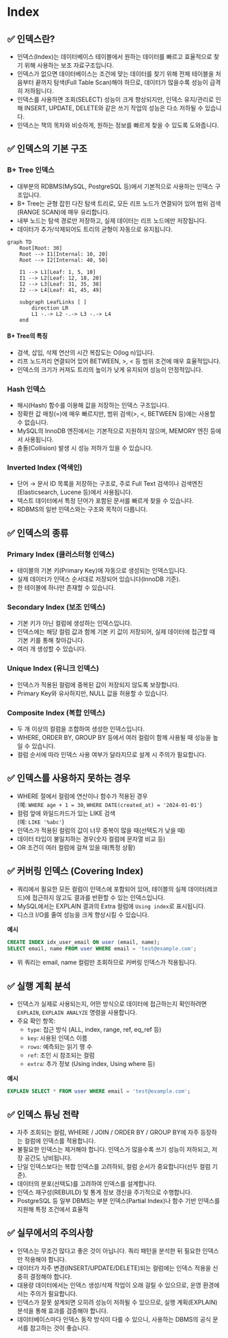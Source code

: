 # Index

## ✅ 인덱스란?

- 인덱스(Index)는 데이터베이스 테이블에서 원하는 데이터를 빠르고 효율적으로 찾기 위해 사용하는 보조 자료구조입니다.
- 인덱스가 없으면 데이터베이스는 조건에 맞는 데이터를 찾기 위해 전체 테이블을 처음부터 끝까지 탐색(Full Table Scan)해야 하므로, 데이터가 많을수록 성능이 급격히 저하됩니다.
- 인덱스를 사용하면 조회(SELECT) 성능이 크게 향상되지만, 인덱스 유지/관리로 인해 INSERT, UPDATE, DELETE와 같은 쓰기 작업의 성능은 다소 저하될 수 있습니다.
- 인덱스는 책의 목차와 비슷하게, 원하는 정보를 빠르게 찾을 수 있도록 도와줍니다.

## ✅ 인덱스의 기본 구조

### B+ Tree 인덱스

- 대부분의 RDBMS(MySQL, PostgreSQL 등)에서 기본적으로 사용하는 인덱스 구조입니다.
- B+ Tree는 균형 잡힌 다진 탐색 트리로, 모든 리프 노드가 연결되어 있어 범위 검색(RANGE SCAN)에 매우 유리합니다.
- 내부 노드는 탐색 경로만 저장하고, 실제 데이터는 리프 노드에만 저장됩니다.
- 데이터가 추가/삭제되어도 트리의 균형이 자동으로 유지됩니다.

```mermaid
graph TD
    Root[Root: 30]
    Root --> I1[Internal: 10, 20]
    Root --> I2[Internal: 40, 50]

    I1 --> L1[Leaf: 1, 5, 10]
    I1 --> L2[Leaf: 12, 18, 20]
    I2 --> L3[Leaf: 31, 35, 38]
    I2 --> L4[Leaf: 41, 45, 49]

    subgraph LeafLinks [ ]
        direction LR
        L1 -.-> L2 -.-> L3 -.-> L4
    end
```

#### B+ Tree의 특징

- 검색, 삽입, 삭제 연산의 시간 복잡도는 O(log n)입니다.
- 리프 노드끼리 연결되어 있어 BETWEEN, >, < 등 범위 조건에 매우 효율적입니다.
- 인덱스의 크기가 커져도 트리의 높이가 낮게 유지되어 성능이 안정적입니다.

### Hash 인덱스

- 해시(Hash) 함수를 이용해 값을 저장하는 인덱스 구조입니다.
- 정확한 값 매칭(=)에 매우 빠르지만, 범위 검색(>, <, BETWEEN 등)에는 사용할 수 없습니다.
- MySQL의 InnoDB 엔진에서는 기본적으로 지원하지 않으며, MEMORY 엔진 등에서 사용됩니다.
- 충돌(Collision) 발생 시 성능 저하가 있을 수 있습니다.

### Inverted Index (역색인)

- 단어 → 문서 ID 목록을 저장하는 구조로, 주로 Full Text 검색이나 검색엔진(Elasticsearch, Lucene 등)에서 사용됩니다.
- 텍스트 데이터에서 특정 단어가 포함된 문서를 빠르게 찾을 수 있습니다.
- RDBMS의 일반 인덱스와는 구조와 목적이 다릅니다.

## ✅ 인덱스의 종류

### Primary Index (클러스터형 인덱스)

- 테이블의 기본 키(Primary Key)에 자동으로 생성되는 인덱스입니다.
- 실제 데이터가 인덱스 순서대로 저장되어 있습니다(InnoDB 기준).
- 한 테이블에 하나만 존재할 수 있습니다.

### Secondary Index (보조 인덱스)

- 기본 키가 아닌 컬럼에 생성하는 인덱스입니다.
- 인덱스에는 해당 컬럼 값과 함께 기본 키 값이 저장되어, 실제 데이터에 접근할 때 기본 키를 통해 찾아갑니다.
- 여러 개 생성할 수 있습니다.

### Unique Index (유니크 인덱스)

- 인덱스가 적용된 컬럼에 중복된 값이 저장되지 않도록 보장합니다.
- Primary Key와 유사하지만, NULL 값을 허용할 수 있습니다.

### Composite Index (복합 인덱스)

- 두 개 이상의 컬럼을 조합하여 생성한 인덱스입니다.
- WHERE, ORDER BY, GROUP BY 등에서 여러 컬럼이 함께 사용될 때 성능을 높일 수 있습니다.
- 컬럼 순서에 따라 인덱스 사용 여부가 달라지므로 설계 시 주의가 필요합니다.

## ✅ 인덱스를 사용하지 못하는 경우

- WHERE 절에서 컬럼에 연산이나 함수가 적용된 경우  
  (예: `WHERE age + 1 = 30`, `WHERE DATE(created_at) = '2024-01-01'`)
- 컬럼 앞에 와일드카드가 있는 LIKE 검색  
  (예: `LIKE '%abc'`)
- 인덱스가 적용된 컬럼의 값이 너무 중복이 많을 때(선택도가 낮을 때)
- 데이터 타입이 불일치하는 경우(숫자 컬럼에 문자열 비교 등)
- OR 조건이 여러 컬럼에 걸쳐 있을 때(특정 상황)

## ✅ 커버링 인덱스 (Covering Index)

- 쿼리에서 필요한 모든 컬럼이 인덱스에 포함되어 있어, 테이블의 실제 데이터(레코드)에 접근하지 않고도 결과를 반환할 수 있는 인덱스입니다.
- MySQL에서는 EXPLAIN 결과의 Extra 컬럼에 `Using index`로 표시됩니다.
- 디스크 I/O를 줄여 성능을 크게 향상시킬 수 있습니다.

**예시**

```sql
CREATE INDEX idx_user_email ON user (email, name);
SELECT email, name FROM user WHERE email = 'test@example.com';
```

- 위 쿼리는 email, name 컬럼만 조회하므로 커버링 인덱스가 적용됩니다.

## ✅ 실행 계획 분석

- 인덱스가 실제로 사용되는지, 어떤 방식으로 데이터에 접근하는지 확인하려면 `EXPLAIN`, `EXPLAIN ANALYZE` 명령을 사용합니다.
- 주요 확인 항목:
  - `type`: 접근 방식 (ALL, index, range, ref, eq_ref 등)
  - `key`: 사용된 인덱스 이름
  - `rows`: 예측되는 읽기 행 수
  - `ref`: 조인 시 참조되는 컬럼
  - `extra`: 추가 정보 (Using index, Using where 등)

**예시**

```sql
EXPLAIN SELECT * FROM user WHERE email = 'test@example.com';
```

## ✅ 인덱스 튜닝 전략

- 자주 조회되는 컬럼, WHERE / JOIN / ORDER BY / GROUP BY에 자주 등장하는 컬럼에 인덱스를 적용합니다.
- 불필요한 인덱스는 제거해야 합니다. 인덱스가 많을수록 쓰기 성능이 저하되고, 저장 공간도 낭비됩니다.
- 단일 인덱스보다는 복합 인덱스를 고려하되, 컬럼 순서가 중요합니다(선두 컬럼 기준).
- 데이터의 분포(선택도)를 고려하여 인덱스를 설계합니다.
- 인덱스 재구성(REBUILD) 및 통계 정보 갱신을 주기적으로 수행합니다.
- PostgreSQL 등 일부 DBMS는 부분 인덱스(Partial Index)나 함수 기반 인덱스를 지원해 특정 조건에서 효율적

## ✅ 실무에서의 주의사항

- 인덱스는 무조건 많다고 좋은 것이 아닙니다. 쿼리 패턴을 분석한 뒤 필요한 인덱스만 적용해야 합니다.
- 데이터가 자주 변경(INSERT/UPDATE/DELETE)되는 컬럼에는 인덱스 적용을 신중히 결정해야 합니다.
- 대용량 데이터에서는 인덱스 생성/삭제 작업이 오래 걸릴 수 있으므로, 운영 환경에서는 주의가 필요합니다.
- 인덱스가 잘못 설계되면 오히려 성능이 저하될 수 있으므로, 실행 계획(EXPLAIN) 분석을 통해 효과를 검증해야 합니다.
- 데이터베이스마다 인덱스 동작 방식이 다를 수 있으니, 사용하는 DBMS의 공식 문서를 참고하는 것이 좋습니다.
